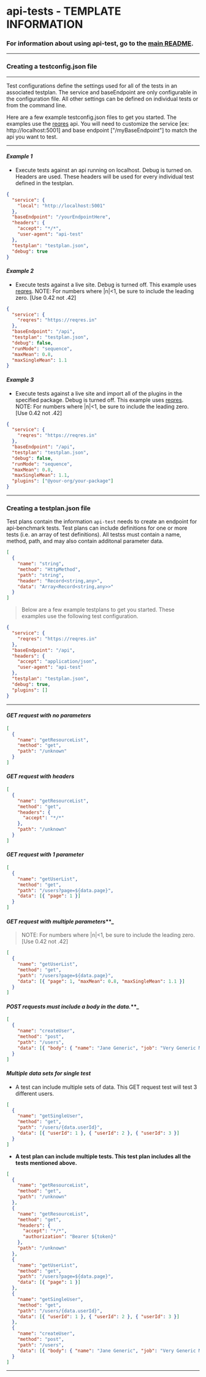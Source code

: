 # **api-tests - TEMPLATE INFORMATION**

### For information about using api-test, go to the [main README](../../README.md).

---

### **Creating a testconfig.json file**

---

Test configurations define the settings used for all of the tests in an associated testplan. The service and baseEndpoint are only configurable in the configuration file. All other settings can be defined on individual tests or from the command line.

Here are a few example testconfig.json files to get you started. The examples use the [reqres](https://reqres.in/) api. You will need to customize the service [ex: http://localhost:5001] and base endpoint ["/myBaseEndpoint"] to match the api you want to test.

---

#### _Example 1_

- Execute tests against an api running on localhost. Debug is turned on. Headers are used. These headers will be used for every individual test defined in the testplan.

```json
{
  "service": {
    "local": "http://localhost:5001"
  },
  "baseEndpoint": "/yourEndpointHere",
  "headers": {
    "accept": "*/*",
    "user-agent": "api-test"
  },
  "testplan": "testplan.json",
  "debug": true
}
```

#### _Example 2_

- Execute tests against a live site. Debug is turned off. This example uses [reqres](https://reqres.in/). NOTE: For numbers where |n|<1, be sure to include the leading zero. [Use 0.42 not .42]

```json
{
  "service": {
    "reqres": "https://reqres.in"
  },
  "baseEndpoint": "/api",
  "testplan": "testplan.json",
  "debug": false,
  "runMode": "sequence",
  "maxMean": 0.8,
  "maxSingleMean": 1.1
}
```

#### _Example 3_

- Execute tests against a live site and import all of the plugins in the specified package. Debug is turned off. This example uses [reqres](https://reqres.in/). NOTE: For numbers where |n|<1, be sure to include the leading zero. [Use 0.42 not .42]

```json
{
  "service": {
    "reqres": "https://reqres.in"
  },
  "baseEndpoint": "/api",
  "testplan": "testplan.json",
  "debug": false,
  "runMode": "sequence",
  "maxMean": 0.8,
  "maxSingleMean": 1.1,
  "plugins": ["@your-org/your-package"]
}
```

---

### **Creating a testplan.json file**

Test plans contain the information `api-test` needs to create an endpoint for api-benchmark tests. Test plans can include definitions for one or more tests (i.e. an array of test definitions). All testss must contain a name, method, path, and may also contain additonal parameter data.

```json
[
  {
    "name": "string",
    "method": "HttpMethod",
    "path": "string",
    "header": "Record<string,any>",
    "data": "Array<Record<string,any>>"
  }
]
```

> Below are a few example testplans to get you started. These examples use the following test configuration.

```json
{
  "service": {
    "reqres": "https://reqres.in"
  },
  "baseEndpoint": "/api",
  "headers": {
    "accept": "application/json",
    "user-agent": "api-test"
  },
  "testplan": "testplan.json",
  "debug": true,
  "plugins": []
}
```

---

#### _GET request with no parameters_

```json
[
  {
    "name": "getResourceList",
    "method": "get",
    "path": "/unknown"
  }
]
```

#### _GET request with headers_

```json
[
  {
    "name": "getResourceList",
    "method": "get",
    "headers": {
      "accept": "*/*"
    },
    "path": "/unknown"
  }
]
```

#### _GET request with 1 parameter_

```json
[
  {
    "name": "getUserList",
    "method": "get",
    "path": "/users?page=${data.page}",
    "data": [{ "page": 1 }]
  }
]
```

#### _GET request with multiple parameters_\*\*\_

> NOTE: For numbers where |n|<1, be sure to include the leading zero. [Use 0.42 not .42]

```json
[
  {
    "name": "getUserList",
    "method": "get",
    "path": "/users?page=${data.page}",
    "data": [{ "page": 1, "maxMean": 0.8, "maxSingleMean": 1.1 }]
  }
]
```

#### _POST requests must include a body in the data._\*\*\_

```json
[
  {
    "name": "createUser",
    "method": "post",
    "path": "/users",
    "data": [{ "body": { "name": "Jane Generic", "job": "Very Generic Manager" } }]
  }
]
```

#### _Multiple data sets for single test_

- A test can include multiple sets of data. This GET request test will test 3 different users.

```json
[
  {
    "name": "getSingleUser",
    "method": "get",
    "path": "/users/{data.userId}",
    "data": [{ "userId": 1 }, { "userId": 2 }, { "userId": 3 }]
  }
]
```

- **A test plan can include multiple tests. This test plan includes all the tests mentioned above.**

```json
[
  {
    "name": "getResourceList",
    "method": "get",
    "path": "/unknown"
  },
  {
    "name": "getResourceList",
    "method": "get",
    "headers": {
      "accept": "*/*",
      "authorization": "Bearer ${token}"
    },
    "path": "/unknown"
  },
  {
    "name": "getUserList",
    "method": "get",
    "path": "/users?page=${data.page}",
    "data": [{ "page": 1 }]
  },
  {
    "name": "getSingleUser",
    "method": "get",
    "path": "/users/{data.userId}",
    "data": [{ "userId": 1 }, { "userId": 2 }, { "userId": 3 }]
  },
  {
    "name": "createUser",
    "method": "post",
    "path": "/users",
    "data": [{ "body": { "name": "Jane Generic", "job": "Very Generic Manager" } }, { "body": { "name": "Gerald Regularguy", "job": "Very Regular Coder" } }]
  }
]
```

---

